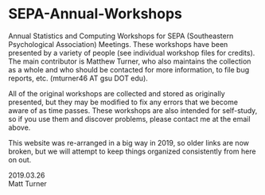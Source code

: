 # SEPA-Annual-Workshops
Annual Statistics and Computing Workshops for SEPA (Southeastern Psychological Association) Meetings. These workshops have been presented by a variety of people (see individual workshop files for credits). The main contributor is Matthew Turner, who also maintains the collection as a whole and who should be contacted for more information, to file bug reports, etc. (mturner46 AT gsu DOT edu).

All of the original workshops are collected and stored as originally presented, but they may be modified to fix any errors that we become aware of as time passes. These workshops are also intended for self-study, so if you use them and discover problems, please contact me at the email above.

This website was re-arranged in a big way in 2019, so older links are now broken, but we will attempt to keep things organized consistently from here on out.

2019.03.26<br />
Matt Turner
